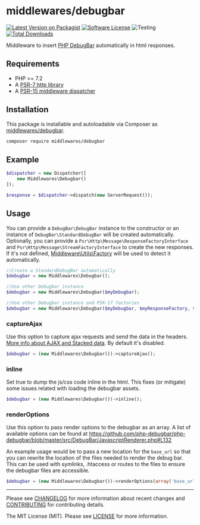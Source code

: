 # middlewares/debugbar

[![Latest Version on Packagist][ico-version]][link-packagist]
[![Software License][ico-license]](LICENSE)
![Testing][ico-ga]
[![Total Downloads][ico-downloads]][link-downloads]

Middleware to insert [PHP DebugBar](http://phpdebugbar.com) automatically in html responses.

## Requirements

* PHP >= 7.2
* A [PSR-7 http library](https://github.com/middlewares/awesome-psr15-middlewares#psr-7-implementations)
* A [PSR-15 middleware dispatcher](https://github.com/middlewares/awesome-psr15-middlewares#dispatcher)

## Installation

This package is installable and autoloadable via Composer as [middlewares/debugbar](https://packagist.org/packages/middlewares/debugbar).

```sh
composer require middlewares/debugbar
```

## Example

```php
$dispatcher = new Dispatcher([
	new Middlewares\Debugbar()
]);

$response = $dispatcher->dispatch(new ServerRequest());
```

## Usage

You can provide a `DebugBar\DebugBar` instance to the constructor or an instance of `DebugBar\StandardDebugBar` will be created automatically. Optionally, you can provide a `Psr\Http\Message\ResponseFactoryInterface` and `Psr\Http\Message\StreamFactoryInterface` to create the new responses. If it's not defined, [Middleware\Utils\Factory](https://github.com/middlewares/utils#factory) will be used to detect it automatically.

```php
//Create a StandardDebugBar automatically
$debugbar = new Middlewares\Debugbar();

//Use other Debugbar instance
$debugbar = new Middlewares\Debugbar($myDebugbar);

//Use other Debugbar instance and PSR-17 factories
$debugbar = new Middlewares\Debugbar($myDebugbar, $myResponseFactory, $myStreamFactory);
```

### captureAjax

Use this option to capture ajax requests and send the data in the headers. [More info about AJAX and Stacked data](http://phpdebugbar.com/docs/ajax-and-stack.html#ajax-and-stacked-data). By default it's disabled.

```php
$debugbar = (new Middlewares\Debugbar())->captureAjax();
```

### inline

Set true to dump the js/css code inline in the html. This fixes (or mitigate) some issues related with loading the debugbar assets.

```php
$debugbar = (new Middlewares\Debugbar())->inline();
```
### renderOptions

Use this option to pass  render options to the debugbar as an array. A list of available options can be found at https://github.com/php-debugbar/php-debugbar/blob/master/src/DebugBar/JavascriptRenderer.php#L132

An example usage would be to pass a new location for the ``base_url`` so that you can rewrite the location of the files needed to render the debug bar. This can be used with symlinks, .htaccess or routes to the files to ensure the debugbar files are accessible.

```php
$debugbar = (new Middlewares\Debugbar())->renderOptions(array('base_url' => "/MyProjectsSubDirectory/php-debugbar/php-debugbar/"));
```
---

Please see [CHANGELOG](CHANGELOG.md) for more information about recent changes and [CONTRIBUTING](CONTRIBUTING.md) for contributing details.

The MIT License (MIT). Please see [LICENSE](LICENSE) for more information.

[ico-version]: https://img.shields.io/packagist/v/middlewares/debugbar.svg?style=flat-square
[ico-license]: https://img.shields.io/badge/license-MIT-brightgreen.svg?style=flat-square
[ico-ga]: https://github.com/middlewares/debugbar/workflows/testing/badge.svg
[ico-downloads]: https://img.shields.io/packagist/dt/middlewares/debugbar.svg?style=flat-square

[link-packagist]: https://packagist.org/packages/middlewares/debugbar
[link-downloads]: https://packagist.org/packages/middlewares/debugbar
